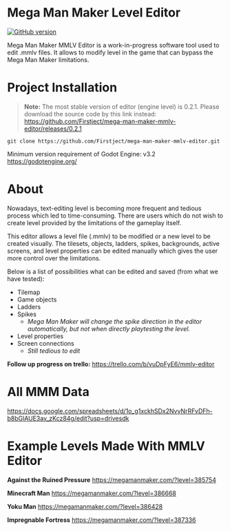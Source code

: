 # Mega Man Maker Level Editor

[![GitHub version](https://badge.fury.io/gh/Firstject%2Fmega-man-maker-mmlv-editor.svg)](https://github.com/Firstject/mega-man-maker-mmlv-editor/releases/latest)

Mega Man Maker MMLV Editor is a work-in-progress software tool used to edit .mmlv files. It allows to modify level in the game that can bypass the Mega Man Maker limitations.

# Project Installation

> **Note:** The most stable version of editor (engine level) is 0.2.1. Please download the source code by this link instead:
> https://github.com/Firstject/mega-man-maker-mmlv-editor/releases/0.2.1

```git
git clone https://github.com/Firstject/mega-man-maker-mmlv-editor.git
```

Minimum version requirement of Godot Engine: v3.2
https://godotengine.org/

# About

Nowadays, text-editing level is becoming more frequent and tedious process which led to time-consuming. There are users which do not wish to create level provided by the limitations of the gameplay itself.

This editor allows a level file (.mmlv) to be modified or a new level to be created visually. The tilesets, objects, ladders, spikes, backgrounds, active screens, and level properties can be edited manually which gives the user more control over the limitations.

Below is a list of possibilities what can be edited and saved (from what we have tested):
- Tilemap
- Game objects
- Ladders
- Spikes
  - _Mega Man Maker will change the spike direction in the editor automatically, but not when directly playtesting the level._
- Level properties
- Screen connections
  - _Still tedious to edit_

**Follow up progress on trello:**
https://trello.com/b/vuDpFyE6/mmlv-editor

# All MMM Data
https://docs.google.com/spreadsheets/d/1o_g1xckhSDx2NvyNrRFvDFh-b8bGlAUE3ay_zKcz84g/edit?usp=drivesdk

# Example Levels Made With MMLV Editor

**Against the Ruined Pressure**
https://megamanmaker.com/?level=385754

**Minecraft Man**
https://megamanmaker.com/?level=386668

**Yoku Man**
https://megamanmaker.com/?level=386428

**Impregnable Fortress**
https://megamanmaker.com/?level=387336

